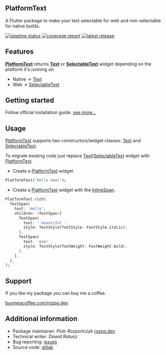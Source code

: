 <!-- 
This README describes the package. If you publish this package to pub.dev,
this README's contents appear on the landing page for your package.

For information about how to write a good package README, see the guide for
[writing package pages](https://dart.dev/guides/libraries/writing-package-pages). 

For general information about developing packages, see the Dart guide for
[creating packages](https://dart.dev/guides/libraries/create-library-packages)
and the Flutter guide for
[developing packages and plugins](https://flutter.dev/developing-packages). 
-->

## PlatformText

A Flutter package to make your text selectable for web and non-selectable for native builds.

[![pipeline status](https://gitlab.com/rozpo.dev/platform_text/badges/main/pipeline.svg)](https://gitlab.com/rozpo.dev/platform_text)
[![coverage report](https://gitlab.com/rozpo.dev/platform_text/badges/main/coverage.svg)](https://gitlab.com/rozpo.dev/platform_text/-/jobs)
[![latest release](https://gitlab.com/rozpo.dev/platform_text/-/badges/release.svg)](https://gitlab.com/rozpo.dev/platform_text/-/releases)

## Features

[__PlatformText__](https://pub.dev/documentation/platform_text/latest/platform_text/PlatformText-class.html) returns [__Text__](https://api.flutter.dev/flutter/widgets/Text-class.html) or [__SelectableText__](https://api.flutter.dev/flutter/material/SelectableText-class.html) widget depending on the platform it's running on.
- Native &rarr; [Text](https://api.flutter.dev/flutter/widgets/Text-class.html)
- Web &rarr; [SelectableText](https://api.flutter.dev/flutter/material/SelectableText-class.html)

## Getting started

Follow official installation guide. [see more...](https://pub.dev/packages/platform_text/install)

## Usage

[PlatformText](https://pub.dev/documentation/platform_text/latest/platform_text/PlatformText-class.html) supports two constructors/widget classes: [Text](https://api.flutter.dev/flutter/widgets/Text-class.html) and [SelectableText](https://api.flutter.dev/flutter/material/SelectableText-class.html).

To migrate existing code just replace [Text](https://api.flutter.dev/flutter/widgets/Text-class.html)/[SelectableText](https://api.flutter.dev/flutter/material/SelectableText-class.html) widget with [PlatformText](https://pub.dev/documentation/platform_text/latest/platform_text/PlatformText-class.html).

- Create a [PlatformText](https://pub.dev/documentation/platform_text/latest/platform_text/PlatformText-class.html) widget.

```dart
PlatformText('Hello mom!');
```

- Create a [PlatformText](https://pub.dev/documentation/platform_text/latest/platform_text/PlatformText-class.html) widget with the [InlineSpan](https://api.flutter.dev/flutter/painting/InlineSpan-class.html).

```dart
PlatformText.rich(
  TextSpan(
    text: 'Hello',
    children: <TextSpan>[
      TextSpan(
        text: ' beautiful ',
        style: TextStyle(fontStyle: FontStyle.italic),
      ),
      TextSpan(
        text: 'mom!',
        style: TextStyle(fontWeight: FontWeight.bold),
      ),
    ],
  ),
);
```
## Support

If you like my package you can buy me a coffee.

[buymeacoffee.com/rozpo.dev](https://www.buymeacoffee.com/rozpo.dev)

## Additional information

- Package maintainer: _Piotr Rozpończyk_ [rozpo.dev](https://rozpo.dev)
- Technical writer: _Dawid Ratusz_
- Bug reporting: [issues](https://gitlab.com/rozpo.dev/platform_text/-/issues)
- Source code: [gitlab](https://gitlab.com/rozpo.dev/platform_text)